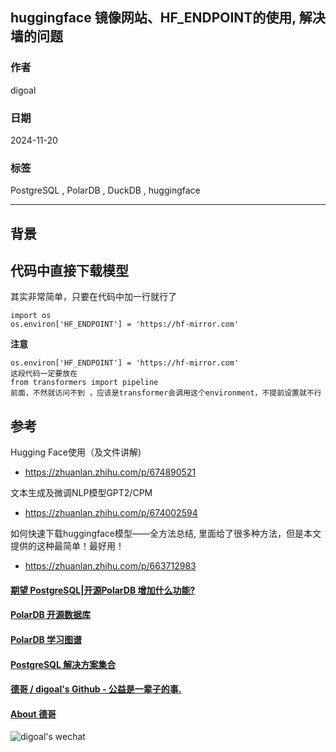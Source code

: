 ## huggingface 镜像网站、HF_ENDPOINT的使用, 解决墙的问题  
                                                                                   
### 作者                                                                        
digoal                                                                          
                                                                                          
### 日期                                                                                        
2024-11-20                                                      
                                                 
### 标签                                                                      
PostgreSQL , PolarDB , DuckDB , huggingface           
                                                                                                              
----                                                                                       
                                                                                                     
## 背景      
  
## 代码中直接下载模型  
其实非常简单，只要在代码中加一行就行了  
```  
import os  
os.environ['HF_ENDPOINT'] = 'https://hf-mirror.com'  
```  
  
<b>注意</b>  
```  
os.environ['HF_ENDPOINT'] = 'https://hf-mirror.com'  
这段代码一定要放在  
from transformers import pipeline  
前面，不然就访问不到 ，应该是transformer会调用这个environment，不提前设置就不行  
```  
  
     
## 参考  
  
Hugging Face使用（及文件讲解)  
- https://zhuanlan.zhihu.com/p/674890521  
  
文本生成及微调NLP模型GPT2/CPM  
- https://zhuanlan.zhihu.com/p/674002594  
  
如何快速下载huggingface模型——全方法总结, 里面给了很多种方法，但是本文提供的这种最简单！最好用！  
- https://zhuanlan.zhihu.com/p/663712983  
  
  
#### [期望 PostgreSQL|开源PolarDB 增加什么功能?](https://github.com/digoal/blog/issues/76 "269ac3d1c492e938c0191101c7238216")
  
  
#### [PolarDB 开源数据库](https://openpolardb.com/home "57258f76c37864c6e6d23383d05714ea")
  
  
#### [PolarDB 学习图谱](https://www.aliyun.com/database/openpolardb/activity "8642f60e04ed0c814bf9cb9677976bd4")
  
  
#### [PostgreSQL 解决方案集合](../201706/20170601_02.md "40cff096e9ed7122c512b35d8561d9c8")
  
  
#### [德哥 / digoal's Github - 公益是一辈子的事.](https://github.com/digoal/blog/blob/master/README.md "22709685feb7cab07d30f30387f0a9ae")
  
  
#### [About 德哥](https://github.com/digoal/blog/blob/master/me/readme.md "a37735981e7704886ffd590565582dd0")
  
  
![digoal's wechat](../pic/digoal_weixin.jpg "f7ad92eeba24523fd47a6e1a0e691b59")
  
